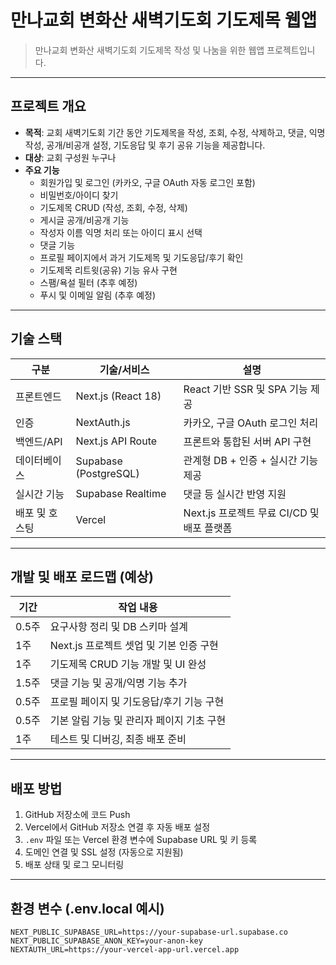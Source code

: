 # 만나교회 변화산 새벽기도회 기도제목 웹앱

> 만나교회 변화산 새벽기도회 기도제목 작성 및 나눔을 위한 웹앱 프로젝트입니다.

---

## 프로젝트 개요

- **목적**: 교회 새벽기도회 기간 동안 기도제목을 작성, 조회, 수정, 삭제하고, 댓글, 익명 작성, 공개/비공개 설정, 기도응답 및 후기 공유 기능을 제공합니다.
- **대상**: 교회 구성원 누구나
- **주요 기능**
  - 회원가입 및 로그인 (카카오, 구글 OAuth 자동 로그인 포함)
  - 비밀번호/아이디 찾기
  - 기도제목 CRUD (작성, 조회, 수정, 삭제)
  - 게시글 공개/비공개 기능
  - 작성자 이름 익명 처리 또는 아이디 표시 선택
  - 댓글 기능
  - 프로필 페이지에서 과거 기도제목 및 기도응답/후기 확인
  - 기도제목 리트윗(공유) 기능 유사 구현
  - 스팸/욕설 필터 (추후 예정)
  - 푸시 및 이메일 알림 (추후 예정)

---

## 기술 스택

| 구분           | 기술/서비스              | 설명                                         |
| -------------- | ----------------------- | -------------------------------------------- |
| 프론트엔드     | Next.js (React 18)      | React 기반 SSR 및 SPA 기능 제공               |
| 인증           | NextAuth.js             | 카카오, 구글 OAuth 로그인 처리                |
| 백엔드/API     | Next.js API Route       | 프론트와 통합된 서버 API 구현                  |
| 데이터베이스   | Supabase (PostgreSQL)   | 관계형 DB + 인증 + 실시간 기능 제공            |
| 실시간 기능    | Supabase Realtime       | 댓글 등 실시간 반영 지원                        |
| 배포 및 호스팅 | Vercel                  | Next.js 프로젝트 무료 CI/CD 및 배포 플랫폼    |

---

## 개발 및 배포 로드맵 (예상)

| 기간        | 작업 내용                                         |
| ----------- | ------------------------------------------------ |
| 0.5주       | 요구사항 정리 및 DB 스키마 설계                   |
| 1주         | Next.js 프로젝트 셋업 및 기본 인증 구현           |
| 1주         | 기도제목 CRUD 기능 개발 및 UI 완성                 |
| 1.5주       | 댓글 기능 및 공개/익명 기능 추가                    |
| 0.5주       | 프로필 페이지 및 기도응답/후기 기능 구현            |
| 0.5주       | 기본 알림 기능 및 관리자 페이지 기초 구현            |
| 1주         | 테스트 및 디버깅, 최종 배포 준비                     |

---

## 배포 방법

1. GitHub 저장소에 코드 Push
2. Vercel에서 GitHub 저장소 연결 후 자동 배포 설정
3. `.env` 파일 또는 Vercel 환경 변수에 Supabase URL 및 키 등록
4. 도메인 연결 및 SSL 설정 (자동으로 지원됨)
5. 배포 상태 및 로그 모니터링

---

## 환경 변수 (.env.local 예시)

```env
NEXT_PUBLIC_SUPABASE_URL=https://your-supabase-url.supabase.co
NEXT_PUBLIC_SUPABASE_ANON_KEY=your-anon-key
NEXTAUTH_URL=https://your-vercel-app-url.vercel.app
